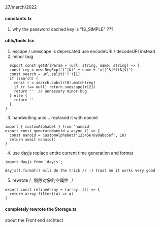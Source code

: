 27/march/2022

#### constants.tx

1. why the password cached key is "IS_SIMPLE" ???

#### utils/tools.tsx

1. escape / unescape is deprecated use encodeURI / decodeURI instead
2. minor bug

```
  export const getUrlParam = (url: string, name: string) => {
  const reg = new RegExp('(^|&)' + name + '=([^&]*)(&|$)')
  const search = url.split('?')[1]
  if (search) {
    const r = search.substr(0).match(reg)
    if (r !== null) return unescape(r[2])
    return ''  // unnessary minor bug
  } else {
    return ''
  }
}

```

3. handwriting uuid... replaced it with nanoid

```
import { customAlphabet } from 'nanoid'
export const generateNanoid = async () => {
  const nanoid = customAlphabet('1234567890abcdef', 10)
  return await nanoid()
}

```

4. use dayjs replace entire current time generation and format

```
import dayjs from 'dayjs';

dayjs().format() will do the trick // :) trust me it works very good

```

5. rewrote /_ 剔除对象的空属性 _/

```
export const refineArray = (array: []) => {
  return array.filter((a) => a)
}

```

#### completely rewrote the Storage.ts



about the Front end archtect
